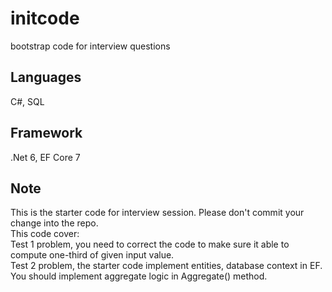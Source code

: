 # initcode
bootstrap code for interview questions
## Languages
C#, SQL
## Framework
.Net 6, EF Core 7
## Note
This is the starter code for interview session. Please don't commit your change into the repo. </br>
This code cover:</br>
Test 1 problem, you need to correct the code to make sure it able to compute one-third of given input value.</br>
Test 2 problem, the starter code implement entities, database context in EF. You should implement aggregate logic in Aggregate() method.
